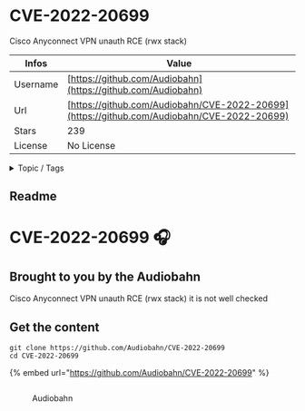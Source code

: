 # CVE-2022-20699

Cisco Anyconnect VPN unauth RCE (rwx stack)

| Infos    | Value                                                              |
| -------- | -------------------------------------------------------------------|
| Username | [https://github.com/Audiobahn](https://github.com/Audiobahn) |
| Url      | [https://github.com/Audiobahn/CVE-2022-20699](https://github.com/Audiobahn/CVE-2022-20699)                                               |
| Stars    | 239                                                          |
| License  | No License                                                        |

<details>

<summary>Topic / Tags</summary>



</details>

## Readme

# CVE-2022-20699 🎧
## Brought to you by the Audiobahn
Cisco Anyconnect VPN unauth RCE (rwx stack)
it is not well checked 




## Get the content

```
git clone https://github.com/Audiobahn/CVE-2022-20699
cd CVE-2022-20699
```

{% embed url="https://github.com/Audiobahn/CVE-2022-20699" %}

<figure><img src="https://avatars.githubusercontent.com/u/98435709?v=4" alt=""><figcaption><p>Audiobahn</p></figcaption></figure>
